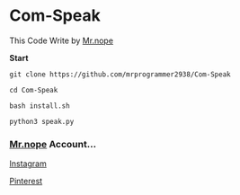 # Com-Speak

This Code Write by [Mr.nope](https://github.com/mrprogrammer2938)
<br>

**Start**
```
git clone https://github.com/mrprogrammer2938/Com-Speak

cd Com-Speak

bash install.sh

python3 speak.py
```

### [Mr.nope](https://github.com/mrprogrammer2938) Account...

[Instagram](https://instagram.com/programmer2938)

[Pinterest](https://www.pinterest.com/mrprogrammer2938)
